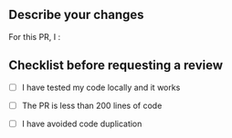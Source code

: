 ## Describe your changes
For this PR, I :


## Checklist before requesting a review
- [ ] I have tested my code locally and it works
- [ ] The PR is less than 200 lines of code
- [ ] I have avoided code duplication

